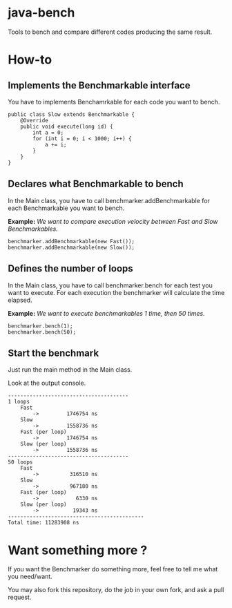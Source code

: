 java-bench
==========

Tools to bench and compare different codes producing the same result.

# How-to
## Implements the Benchmarkable interface
You have to implements Benchamrkable for each code you want to bench.

    public class Slow extends Benchmarkable {
        @Override
        public void execute(long id) {
            int a = 0;
            for (int i = 0; i < 1000; i++) {
                a += i;
            }
        }
    }


## Declares what Benchmarkable to bench
In the Main class, you have to call benchmarker.addBenchmarkable for each Benchmarkable you want to bench.

__Example:__ _We want to compare execution velocity between Fast and Slow Benchmarkables._

    benchmarker.addBenchmarkable(new Fast());
    benchmarker.addBenchmarkable(new Slow());

## Defines the number of loops
In the Main class, you have to call benchmarker.bench for each test you want to execute.
For each execution the benchmarker will calculate the time elapsed.

__Example:__ _We want to execute benchmarkables 1 time, then 50 times._

    benchmarker.bench(1);
    benchmarker.bench(50);

## Start the benchmark
Just run the main method in the Main class.

Look at the output console.

    ---------------------------------------
    1 loops
        Fast
            ->         1746754 ns
        Slow
            ->         1558736 ns
        Fast (per loop)
            ->         1746754 ns
        Slow (per loop)
            ->         1558736 ns
    ---------------------------------------
    50 loops
        Fast
            ->          316510 ns
        Slow
            ->          967180 ns
        Fast (per loop)
            ->            6330 ns
        Slow (per loop)
            ->           19343 ns
    --------------------------------------------
    Total time: 11283908 ns

# Want something more ?
If you want the Benchmarker do something more, feel free to tell me what you need/want.

You may also fork this repository, do the job in your own fork, and ask a pull request.

